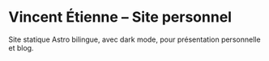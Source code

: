 # Vincent Étienne – Site personnel

Site statique Astro bilingue, avec dark mode, pour présentation personnelle et blog.